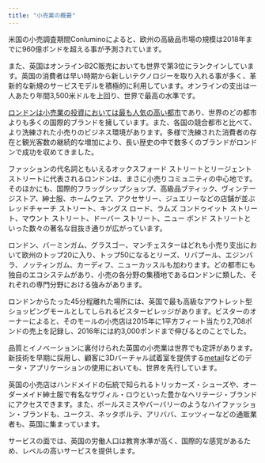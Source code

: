 ```yaml
---
title: "小売業の概要"
---
```


米国の小売調査期間Conluminoによると、欧州の高級品市場の規模は2018年までに960億ポンドを超える事が予測されています。

また、英国はオンラインB2C販売においても世界で第3位にランクインしています。英国の消費者は早い時期から新しいテクノロジーを取り入れる事が多く、革新的な新規のサービスモデルを積極的に利用しています。オンラインの支出は一人あたり年間3,500米ドルを上回り、世界で最高の水準です。

[ロンドンは小売業の投資においては最も人気の高い都市](http://www.jll.com/services/industries/retail/destination-retail)であり、世界のどの都市よりも多くの国際的ブランドを擁しています。また、各国の競合都市と比べて、より洗練された小売りのビジネス環境があります。多様で洗練された消費者の存在と観光客数の継続的な増加により、長い歴史の中で数多くのブランドがロンドンで成功を収めてきました。

ファッションの代名詞ともいえるオックスフォード ストリートとリージェント ストリートに代表されるロンドンは、まさに小売りコミュニティの中心地です。そのほかにも、国際的フラッグシップショップ、高級品ブティック、ヴィンテージストア、紳士服、ホームウェア、アクセサリー、ジュエリーなどの店舗が並ぶレッドチャーチ ストリート、キングス ロード、ラムズ コンドゥイット ストリート、マウント ストリート、ドーバー ストリート、ニュー ボンド ストリートといった数々の著名な目抜き通りが広がっています。

ロンドン、バーミンガム、グラスゴー、マンチェスターはどれも小売り支出において欧州のトップ20に入り、トップ50になるとリーズ、リバプール、エジンバラ、ノッティンガム、カーディフ、ニューカッスルも加わります。どの都市にも独自のエコシステムがあり、小売の各分野の集積地であるロンドンに類した、それぞれの専門分野における強みがあります。

ロンドンからたった45分程離れた場所には、英国で最も高級なアウトレット型ショッピングモールとしてしられるビスタービレッジがあります。ビスターのオーナーによると、そのモールの小売店は2015年に1平方フィート当たり2,708ポンドの売上を記録し、2016年には約3,000ポンドまで伸びるとのことでした。

品質とイノベーションに裏付けられた英国の小売業は世界でも定評があります。新技術を早期に採用し、顧客に3Dバーチャル試着室を提供する[metail](http://www.metail.com/)などのデータ・アプリケーションの使用においても、世界を先行しています。

英国の小売店はハンドメイドの伝統で知られるトリッカーズ・シューズや、オーダーメイド紳士服で有名なサヴィル・ロウといった豊かなヘリテージ・ブランドにアクセスできます。また、ポールスミスやバーバリーのようなハイファッション・ブランドも、ユークス、ネッタポルテ、アリババ、エッツィーなどの通販業者も、英国に集まっています。

サービスの面では、英国の労働人口は教育水準が高く、国際的な感覚があるため、レベルの高いサービスを提供します。

